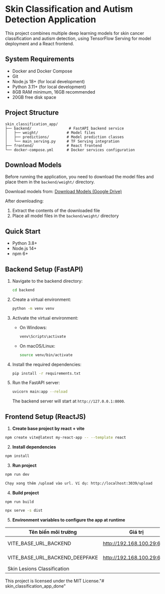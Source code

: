 # Skin Classification and Autism Detection Application

This project combines multiple deep learning models for skin cancer classification and autism detection, using TensorFlow Serving for model deployment and a React frontend.

## System Requirements

- Docker and Docker Compose
- Git
- Node.js 18+ (for local development)
- Python 3.11+ (for local development)
- 8GB RAM minimum, 16GB recommended
- 20GB free disk space

## Project Structure

```
skin_classification_app/
├── backend/                 # FastAPI backend service
│   ├── weight/             # Model files
│   ├── predictions/        # Model prediction classes
│   └── main_serving.py     # TF Serving integration
├── frontend/               # React frontend
└── docker-compose.yml      # Docker services configuration
```

## Download Models

Before running the application, you need to download the model files and place them in the `backend/weight/` directory.

Download models from:
[Download Models (Google Drive)](https://drive.google.com/file/d/1C1LGArkXkxAk3yoHawaJPSKvB8uRlQiN/view?usp=sharing)

After downloading:
1. Extract the contents of the downloaded file
2. Place all model files in the `backend/weight/` directory

## Quick Start

- Python 3.8+
- Node.js 14+
- npm 6+

## Backend Setup (FastAPI)

1. Navigate to the backend directory:
    ```sh
    cd backend
    ```

2. Create a virtual environment:
    ```sh
    python -m venv venv
    ```

3. Activate the virtual environment:
    - On Windows:
        ```sh
        venv\Scripts\activate
        ```
    - On macOS/Linux:
        ```sh
        source venv/bin/activate
        ```

4. Install the required dependencies:
    ```sh
    pip install -r requirements.txt
    ```

5. Run the FastAPI server:
    ```sh
    uvicorn main:app --reload
    ```

    The backend server will start at `http://127.0.0.1:8000`.

## Frontend Setup (ReactJS)

1. **Create base project by react + vite**

```bash
npm create vite@latest my-react-app -- --template react
```

2. **Install dependencies**

```bash
npm install
```

3. **Run project**

```bash
npm run dev
```
```bash
Chạy xong thêm /upload vào url. Ví dụ: http://localhost:3039/upload
```

4. **Build project**

```bash
npm run build
```
```bash
npx serve -s dist
```

5. **Environment variables to configure the app at runtime**

| Tên biến môi trường      | Giá trị               | Mô tả                               |
| ------------------------ | --------------------- | ----------------------------------- |
| VITE_BASE_URL_BACKEND    | http://192.168.100.29:6879 | Url API backend                     |
| VITE_BASE_URL_BACKEND_DEEPFAKE    | http://192.168.100.29:6879 | Url API backend 
Skin Lesions Classification                    |


This project is licensed under the MIT License."# skin_classification_app_done"
